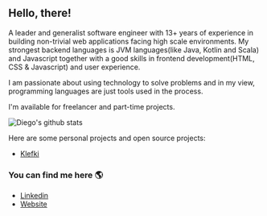## Hello, there!

A leader and generalist software engineer with 13+ years of experience in building non-trivial web applications facing high scale environments. My strongest backend languages is JVM languages(like Java, Kotlin and Scala) and Javascript together with a good skills in frontend development(HTML, CSS & Javascript) and user experience.

I am passionate about using technology to solve problems and in my view, programming languages are just tools used in the process.

I'm available for freelancer and part-time projects.

![Diego's github stats](https://github-readme-stats.vercel.app/api?username=rdiego26&show_icons=true)

Here are some personal projects and open source projects:

* [Klefki](https://github.com/rdiego26/klefki)

### You can find me here 🌎

* [Linkedin](https://www.linkedin.com/in/rdiego26)
* [Website](https://www.diegoramos.me)
